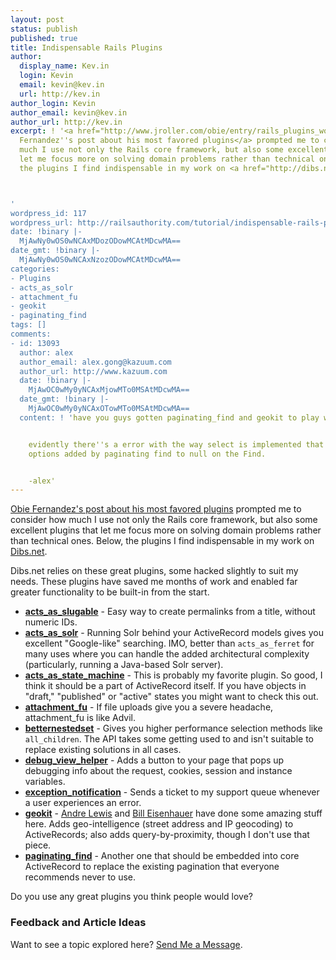 ```yaml
---
layout: post
status: publish
published: true
title: Indispensable Rails Plugins
author:
  display_name: Kev.in
  login: Kevin
  email: kevin@kev.in
  url: http://kev.in
author_login: Kevin
author_email: kevin@kev.in
author_url: http://kev.in
excerpt: ! '<a href="http://www.jroller.com/obie/entry/rails_plugins_worth_their_something">Obie
  Fernandez''s post about his most favored plugins</a> prompted me to consider how
  much I use not only the Rails core framework, but also some excellent plugins that
  let me focus more on solving domain problems rather than technical ones. Below,
  the plugins I find indispensable in my work on <a href="http://dibs.net">Dibs.net</a>.



'
wordpress_id: 117
wordpress_url: http://railsauthority.com/tutorial/indispensable-rails-plugins
date: !binary |-
  MjAwNy0wOS0wNCAxMDozODowMCAtMDcwMA==
date_gmt: !binary |-
  MjAwNy0wOS0wNCAxNzozODowMCAtMDcwMA==
categories:
- Plugins
- acts_as_solr
- attachment_fu
- geokit
- paginating_find
tags: []
comments:
- id: 13093
  author: alex
  author_email: alex.gong@kazuum.com
  author_url: http://www.kazuum.com
  date: !binary |-
    MjAwOC0wMy0yNCAxMjowMTo0MSAtMDcwMA==
  date_gmt: !binary |-
    MjAwOC0wMy0yNCAxOTowMTo0MSAtMDcwMA==
  content: ! 'have you guys gotten paginating_find and geokit to play well together?


    evidently there''s a error with the way select is implemented that shunts other
    options added by paginating find to null on the Find.


    -alex'
---
```

<p><a href="http://www.jroller.com/obie/entry/rails_plugins_worth_their_something">Obie Fernandez's post about his most favored plugins</a> prompted me to consider how much I use not only the Rails core framework, but also some excellent plugins that let me focus more on solving domain problems rather than technical ones. Below, the plugins I find indispensable in my work on <a href="http://dibs.net">Dibs.net</a>.</p>
<p><a id="more"></a><a id="more-117"></a></p>
<p>Dibs.net relies on these great plugins, some hacked slightly to suit my needs. These plugins have saved me months of work and enabled far greater functionality to be built-in from the start.</p>
<ul>
<li><strong><a href="http://code.dunae.ca/acts_as_slugable.html">acts_as_slugable</a></strong> - Easy way to create permalinks from a title, without numeric IDs.</li>
<li><strong><a href="http://acts_as_solr.railsfreaks.com/">acts_as_solr</a></strong> - Running Solr behind your ActiveRecord models gives you excellent "Google-like" searching. IMO, better than <code>acts_as_ferret</code> for many uses where you can handle the added architectural complexity (particularly, running a Java-based Solr server).</li>
<li><strong><a href="http://elitists.textdriven.com/svn/plugins/acts_as_state_machine">acts_as_state_machine</a></strong> - This is probably my favorite plugin. So good, I think it should be a part of ActiveRecord itself. If you have objects in "draft," "published" or "active" states you might want to check this out.</li>
<li><strong><a href="http://svn.techno-weenie.net/projects/plugins/attachment_fu/README">attachment_fu</a></strong> - If file uploads give you a severe headache, attachment_fu is like Advil.</li>
<li><strong><a href="http://opensource.symetrie.com/trac/better_nested_set/">betternestedset</a></strong> - Gives you higher performance selection methods like <code>all_children</code>. The API takes some getting used to and isn't suitable to replace existing solutions in all cases.</li>
<li><strong><a href="http://www.realityforge.org/articles/2006/03/20/rails-plugin-to-help-debug-views">debug_view_helper</a></strong> - Adds a button to your page that pops up debugging info about the request, cookies, session and instance variables.</li>
<li><strong><a href="http://dev.rubyonrails.org/svn/rails/plugins/exception_notification/">exception_notification</a></strong> - Sends a ticket to my support queue whenever a user experiences an error.</li>
<li><strong><a href="http://geokit.rubyforge.org/">geokit</a></strong> - <a href="http://earthcode.com/">Andre Lewis</a> and <a href="http://blog.billeisenhauer.com/">Bill Eisenhauer</a> have done some amazing stuff here. Adds geo-intelligence (street address and IP geocoding) to ActiveRecords; also adds query-by-proximity, though I don't use that piece.</li>
<li><strong><a href="http://cardboardrocket.com/pages/paginating_find">paginating_find</a></strong> - Another one that should be embedded into core ActiveRecord to replace the existing pagination that everyone recommends never to use.</li>
</ul>
<p>Do you use any great plugins you think people would love?</p>
<h3>Feedback and Article Ideas</h3>
<p>Want to see a topic explored here? <a href="https://twitter.com/{{ site.twitter_username }}">Send Me a Message</a>.</p>
